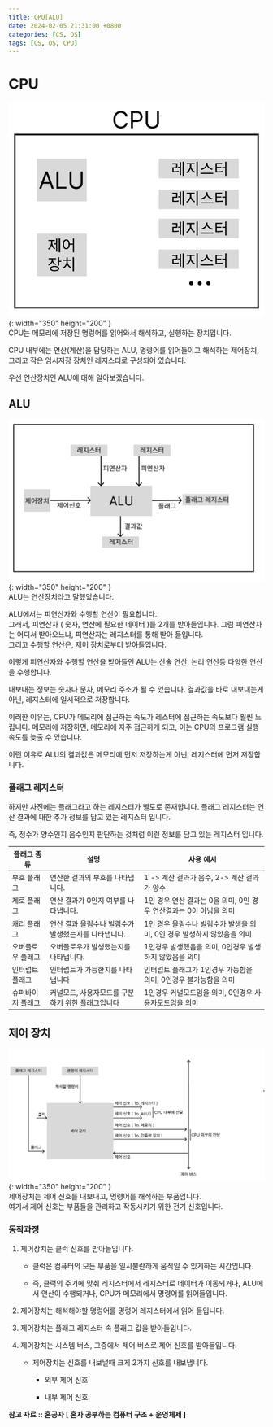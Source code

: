 ```yaml
---
title: CPU[ALU]
date: 2024-02-05 21:31:00 +0800
categories: [CS, OS]
tags: [CS, OS, CPU]
---
```

# CPU
 ![CPU](/assets/img/cs/CPU.png){: width="350" height="200" }<br/> 
CPU는 메모리에 저장된 명렁어를 읽어와서 해석하고, 실행하는 장치입니다.  

CPU 내부에는 연산(계산)을 담당하는 ALU, 명령어를 읽어들이고 해석하는 제어장치, 그리고 작은 임시저장 장치인 레지스터로 구성되어 있습니다.

우선 연산장치인 ALU에 대해 알아보겠습니다.

## ALU
 ![ALU](/assets/img/cs/ALU.png){: width="350" height="200" }<br/> 
 ALU는 연산장치라고 말했었습니다.

 ALU에서는 피연산자와 수행할 연산이 필요합니다.  
 그래서,  피연산자 ( 숫자, 연산에 필요한 데이터 )를 2개를 받아들입니다.
 그럼 피연산자는 어디서 받아오느냐, 피연산자는 레지스터를 통해 받아 들입니다.  
 그리고 수행할 연산은, 제어 장치로부터 받아들입니다.

 이렇게 피연산자와 수행할 연산을 받아들인 ALU는 산술 연산, 논리 연산등 다양한 연산을 수행합니다.  

 내보내는 정보는 숫자나 문자, 메모리 주소가 될 수 있습니다. 
 결과값을 바로 내보내는게 아닌, 레지스터에 일시적으로 저장합니다.  

 이러한 이유는, CPU가 메모리에 접근하는 속도가 레스터에 접근하는 속도보다 훨씬 느립니다. 메모리에 저장하면, 메모리에 자주 접근하게 되고, 이는 CPU의 프로그램 실행 속도를 늦출 수 있습니다. 

 이런 이유로 ALU의 결과값은 메모리에 먼저 저장하는게 아닌, 레지스터에 먼저 저장합니다.  

### 플래그 레지스터
 하지만 사진에는 플래그라고 하는 레지스터가 별도로 존재합니다.
 플래그 레지스터는 연산 결과에 대한 추가 정보를 담고 있는 레지스터 입니다.

 즉, 정수가 양수인지 음수인지 판단하는 것처럼 이런 정보를 담고 있는 레지스터 입니다.  

 | 플래그 종류          | 설명      | 사용 예시|
 |---------------------|-----------|-----|
 | 부호 플래그   | 연산한 결과의 부호를 나타냅니다. | 1 -> 계산 결과가 음수, 2->  계산 결과가 양수
 | 제로 플래그 | 연산 결과가 0인지 여부를 나타냅니다. | 1인 경우 연산 결과는 0을 의미, 0인 경우 연산결과는 0이 아님을 의미
 | 캐리 플래그 | 연산 결과 올림수나 빌림수가 발생했는지를 나타냅니다. | 1인 경우 올림수나 빌림수가 발생을 의미, 0인 경우 발생하지 않았음을 의미
 | 오버플로우 플래그 | 오버플로우가 발생했는지를 나타냅니다. | 1인경우 발생했음을 의미, 0인경우 발생하지 않았음을 의미
 | 인터럽트 플래그 | 인터럽트가 가능한지를 나타냅니다 | 인터럽트 플래그가 1인경우 가능함을 의미, 0인경우 불가능함을 의미
 | 슈퍼바이저 플래그 | 커널모드, 사용자모드를 구분하기 위한 플래그입니다 | 1인경우 커널모드임을 의미, 0인경우 사용자모드임을 의미  

## 제어 장치
 ![ControlUnit](/assets/img/cs/ControlUnit.png){: width="350" height="200" }<br/> 
 제어장치는 제어 신호를 내보내고, 명령어를 해석하는 부품입니다.  
 여기서 제어 신호는 부품들을 관리하고 작동시키기 위한 전기 신호입니다.  

### 동작과정
 1. 제어장치는 클럭 신호를 받아들입니다.  
    - 클럭은 컴퓨터의 모든 부품을 일시불란하게 움직일 수 있게하는 시간입니다. 

    - 즉, 클럭의 주기에 맞춰 레지스터에서 레지스터로 데이터가 이동되거나, ALU에서 연산이 수행되거나, CPU가 메모리에서 명령어를 읽어들입니다.  

 2. 제어장치는 해석해야할 명렁어를 명렁어 레지스터에서 읽어 들입니다.  

 3. 제어장치는 플래그 레지스터 속 플래그 값을 받아들입니다.  

 4. 제어장치는 시스템 버스, 그중에서 제어 버스로 제어 신호를 받아들입니다.  

    - 제어장치는 신호를 내보낼때 크게 2가지 신호를 내보냅니다.  

        - 외부 제어 신호  
        
        - 내부 제어 신호

**참고 자료 :: 혼공자 [ 혼자 공부하는 컴퓨터 구조 + 운영체제 ]**  